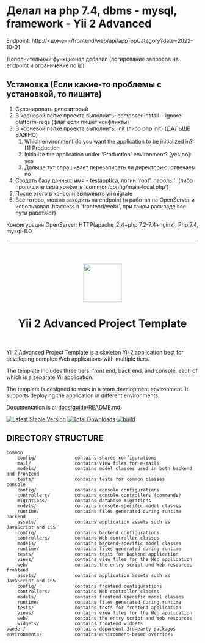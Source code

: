 <h1>Делал на php 7.4, dbms - mysql, framework - Yii 2 Advanced</h1>
<p>Endpoint: http://<домен>/frontend/web/api/appTopCategory?date=2022-10-01</p>
<p>Дополнительный функционал добавил (логирование запросов на endpoint и ограничение по ip)</p>
<h2>Установка (Если какие-то проблемы с установкой, то пишите)</h2>
<ol>   
    <li>Склонировать репозиторий</li>
    <li>В корневой папке проекта выполнить: composer install --ignore-platform-reqs (флаг если пишет конфликты)</li>
    <li>В корневой папке проекта выполнить: init (либо php init) (ДАЛЬШЕ ВАЖНО)
        <ol>
            <li>Which environment do you want the application to be initialized in?: [1] Production </li>
            <li>Initialize the application under 'Production' environment? [yes|no]: yes</li>
            <li>Дальше тут спрашивает перезаписать ли директорию: отвечаем no</li>
        </ol>
    </li>
    <li>Создать базу данных: имя - testapptica, логин:'root', пароль:'' (либо пропишите свой конфиг в 'common/config/main-local.php')</li>
    <li>После этого в консоли выполнить yii migrate</li>
    <li>Все готово, можно заходить на endpoint (я работал на OpenServer и использовал .htaccess в 'frontend/web/', при таком раскладе все пути работают)</li>
</ol>
<p>Конфигурация OpenServer: HTTP(apache_2.4+php 7.2-7.4+nginx), Php 7.4, mysql-8.0 </p>
<hr>
<br><br>

<p align="center">
    <a href="https://github.com/yiisoft" target="_blank">
        <img src="https://avatars0.githubusercontent.com/u/993323" height="100px">
    </a>
    <h1 align="center">Yii 2 Advanced Project Template</h1>
    <br>
</p>

Yii 2 Advanced Project Template is a skeleton [Yii 2](http://www.yiiframework.com/) application best for
developing complex Web applications with multiple tiers.

The template includes three tiers: front end, back end, and console, each of which
is a separate Yii application.

The template is designed to work in a team development environment. It supports
deploying the application in different environments.

Documentation is at [docs/guide/README.md](docs/guide/README.md).

[![Latest Stable Version](https://img.shields.io/packagist/v/yiisoft/yii2-app-advanced.svg)](https://packagist.org/packages/yiisoft/yii2-app-advanced)
[![Total Downloads](https://img.shields.io/packagist/dt/yiisoft/yii2-app-advanced.svg)](https://packagist.org/packages/yiisoft/yii2-app-advanced)
[![build](https://github.com/yiisoft/yii2-app-advanced/workflows/build/badge.svg)](https://github.com/yiisoft/yii2-app-advanced/actions?query=workflow%3Abuild)

DIRECTORY STRUCTURE
-------------------

```
common
    config/              contains shared configurations
    mail/                contains view files for e-mails
    models/              contains model classes used in both backend and frontend
    tests/               contains tests for common classes    
console
    config/              contains console configurations
    controllers/         contains console controllers (commands)
    migrations/          contains database migrations
    models/              contains console-specific model classes
    runtime/             contains files generated during runtime
backend
    assets/              contains application assets such as JavaScript and CSS
    config/              contains backend configurations
    controllers/         contains Web controller classes
    models/              contains backend-specific model classes
    runtime/             contains files generated during runtime
    tests/               contains tests for backend application    
    views/               contains view files for the Web application
    web/                 contains the entry script and Web resources
frontend
    assets/              contains application assets such as JavaScript and CSS
    config/              contains frontend configurations
    controllers/         contains Web controller classes
    models/              contains frontend-specific model classes
    runtime/             contains files generated during runtime
    tests/               contains tests for frontend application
    views/               contains view files for the Web application
    web/                 contains the entry script and Web resources
    widgets/             contains frontend widgets
vendor/                  contains dependent 3rd-party packages
environments/            contains environment-based overrides
```
